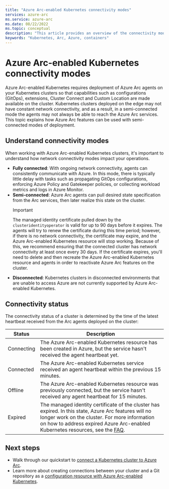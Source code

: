 ```yaml
---
title: "Azure Arc-enabled Kubernetes connectivity modes"
services: azure-arc
ms.service: azure-arc
ms.date: 08/22/2022
ms.topic: conceptual
description: "This article provides an overview of the connectivity modes supported by Azure Arc-enabled Kubernetes"
keywords: "Kubernetes, Arc, Azure, containers"
---
```


# Azure Arc-enabled Kubernetes connectivity modes

Azure Arc-enabled Kubernetes requires deployment of Azure Arc agents on your Kubernetes clusters so that capabilities such as configurations (GitOps), extensions, Cluster Connect and Custom Location are made available on the cluster. Kubernetes clusters deployed on the edge may not have constant network connectivity, and as a result, in a semi-connected mode the agents may not always be able to reach the Azure Arc services. This topic explains how Azure Arc features can be used with semi-connected modes of deployment.

## Understand connectivity modes

When working with Azure Arc-enabled Kubernetes clusters, it's important to understand how network connectivity modes impact your operations.

- **Fully connected**: With ongoing network connectivity, agents can consistently communicate with Azure. In this mode, there is typically little delay with tasks such as propagating GitOps configurations, enforcing Azure Policy and Gatekeeper policies, or collecting workload metrics and logs in Azure Monitor.
- **Semi-connected**:  Azure Arc agents can pull desired state specification from the Arc services, then later realize this state on the cluster.
  > [!IMPORTANT]
  > The managed identity certificate pulled down by the `clusteridentityoperator` is valid for up to 90 days before it expires. The agents will try to renew the certificate during this time period; however, if there is no network connectivity, the certificate may expire, and the Azure Arc-enabled Kubernetes resource will stop working. Because of this, we recommend ensuring that the connected cluster has network connectivity at least once every 30 days. If the certificate expires, you'll need to delete and then recreate the Azure Arc-enabled Kubernetes resource and agents in order to reactivate Azure Arc features on the cluster.
- **Disconnected**: Kubernetes clusters in disconnected environments that are unable to access Azure are not currently supported by Azure Arc-enabled Kubernetes.

## Connectivity status

The connectivity status of a cluster is determined by the time of the latest heartbeat received from the Arc agents deployed on the cluster:

| Status | Description |
| ------ | ----------- |
| Connecting | The Azure Arc-enabled Kubernetes resource has been created in Azure, but the service hasn't received the agent heartbeat yet. |
| Connected | The Azure Arc-enabled Kubernetes service received an agent heartbeat within the previous 15 minutes. |
| Offline | The Azure Arc-enabled Kubernetes resource was previously connected, but the service hasn't received any agent heartbeat for 15 minutes. |
| Expired | The managed identity certificate of the cluster has expired. In this state, Azure Arc features will no longer work on the cluster. For more information on how to address expired Azure Arc-enabled Kubernetes resources, see the [FAQ](./faq.md#how-do-i-address-expired-azure-arc-enabled-kubernetes-resources). |

## Next steps

- Walk through our quickstart to [connect a Kubernetes cluster to Azure Arc](./quickstart-connect-cluster.md).
- Learn more about creating connections between your cluster and a Git repository as a [configuration resource with Azure Arc-enabled Kubernetes](./conceptual-configurations.md).
